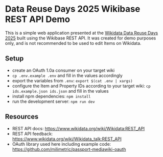 # Data Reuse Days 2025 Wikibase REST API Demo

This is a simple web application presented at the [Wikidata Data Reuse Days 2025](https://www.wikidata.org/wiki/Event:Data_Reuse_Days_2025) built using the Wikibase REST API. It was created for demo purposes only, and is not recommended to be used to edit Items on Wikidata.

## Setup

* create an OAuth 1.0a consumer on your target wiki
* `cp .env.example .env` and fill in the values accordingly
* export the variables from `.env`: `export $(cat .env | xargs)`
* configure the Item and Property IDs according to your target wiki: `cp ids.example.json ids.json` and fill in the values
* install npm dependencies: `npm install`
* run the development server: `npm run dev`

## Resources

* REST API docs: https://www.wikidata.org/wiki/Wikidata:REST_API
* REST API feedback: https://www.wikidata.org/wiki/Wikidata_talk:REST_API
* OAuth library used here including example code: https://github.com/milimetric/passport-mediawiki-oauth
